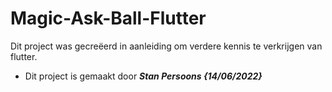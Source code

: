# Magic-Ask-Ball-Flutter

Dit project was gecreëerd in aanleiding om verdere kennis te verkrijgen van flutter.

-   Dit project is gemaakt door **_Stan Persoons {14/06/2022}_**

<!-- ![screenshot-van-app]() -->

